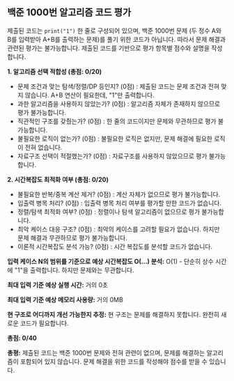 ## 백준 1000번 알고리즘 코드 평가

제출된 코드는 `print("1")` 한 줄로 구성되어 있으며, 백준 1000번 문제 (두 정수 A와 B를 입력받아 A+B를 출력하는 문제)를 풀기 위한 코드가 아닙니다. 따라서 문제 해결과 관련된 평가는 불가능합니다.  제출된 코드를 기반으로 평가 항목별 점수와 설명을 작성합니다.


**1. 알고리즘 선택 적합성 (총점: 0/20)**

* 문제 조건과 맞는 탐색/정렬/DP 등인지? (0점) : 제출된 코드는 문제 조건과 전혀 맞지 않습니다.  A+B 연산이 필요한데,  "1"만 출력합니다.
* 과한 알고리즘을 사용하지 않았는가? (0점) :  알고리즘 자체가 존재하지 않으므로 평가 불가능합니다.
* 직관적인 구조를 갖췄는가? (0점) :  한 줄의 코드이지만 문제와 무관하므로 평가 불가능합니다.
* 불필요한 로직이 없는가? (0점) :  불필요한 로직은 없지만, 문제 해결에 필요한 로직이 전혀 없습니다.
* 자료구조 선택이 적절했는가? (0점) : 자료구조를 사용하지 않았으므로 평가 불가능합니다.


**2. 시간복잡도 최적화 여부 (총점: 0/20)**

* 불필요한 반복/중복 계산 제거? (0점) :  계산 자체가 없으므로 평가 불가능합니다.
* 입출력 병목 처리? (0점) :  입출력 병목 처리 여부를 평가할 만한 코드가 없습니다.
* 정렬/탐색 최적화 여부? (0점) :  정렬이나 탐색 알고리즘이 없으므로 평가 불가능합니다.
* 최악 케이스 대응 구조? (0점) :  최악의 케이스를 고려할 필요가 없습니다.  하지만 문제 해결과 무관하므로 평가 불가능합니다.
* 이론적 시간복잡도 분석 가능? (0점) : 시간 복잡도를 분석할 코드가 없습니다.


**입력 케이스 N의 범위를 기준으로 예상 시간복잡도 O(...) 분석:** O(1) -  단순히 상수 시간에 "1"을 출력합니다. 하지만 문제와는 무관합니다.

**최대 입력 기준 예상 실행 시간:**  거의 0초

**최대 입력 기준 예상 메모리 사용량:**  거의 0MB

**현 구조로 어디까지 개선 가능한지 추정:**  현 구조는 문제를 해결하지 못합니다.  완전히 새로운 코드가 필요합니다.


**총점: 0/40**

**총평:** 제출된 코드는 백준 1000번 문제와 전혀 관련이 없으며, 문제를 해결하는 알고리즘이 포함되어 있지 않습니다.  문제 해결을 위한 코드를 작성해야 점수를 받을 수 있습니다.

